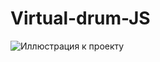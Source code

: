 # Virtual-drum-JS
![Иллюстрация к проекту](https://github.com/ryazyk/Virtual-drum-JS/tree/master/img/drum.jpg)

